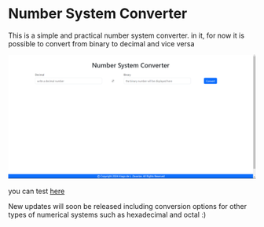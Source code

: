 <h1>Number System Converter</h1>

<p>This is a simple and practical number system converter. in it, for now it is possible to convert from binary to decimal and vice versa</p>

<img src="public/img/ppagePrintConversor.png">

you can test <a href="https://dec2bin-converter.vercel.app/" target="_blank">here</a>

<p>New updates will soon be released including conversion options for other types of numerical systems such as hexadecimal and octal :)</p>
